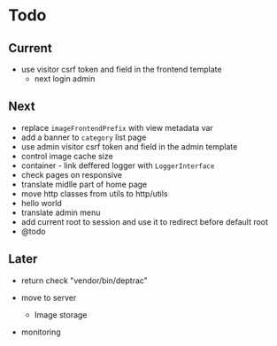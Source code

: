 # Todo

## Current

- use visitor csrf token and field in the frontend template
  - next login admin

## Next

- replace `imageFrontendPrefix` with view metadata var
- add a banner to `category` list page
- use admin visitor csrf token and field in the admin template
- control image cache size
- container - link deffered logger with `LoggerInterface`
- check pages on responsive
- translate midlle part of home page
- move http classes from utils to http/utils
- hello world
- translate admin menu
- add current root to session and use it to redirect before default root
- @todo

## Later

- return check "vendor/bin/deptrac"

- move to server
  - Image storage

- monitoring
